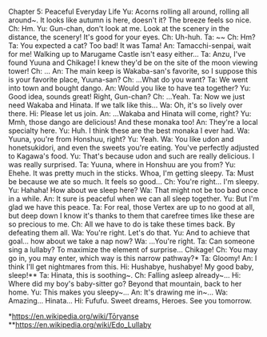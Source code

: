 Chapter 5: Peaceful Everyday Life
Yu: Acorns rolling all around, rolling all around~. It looks like autumn is here, doesn't it? The breeze feels so nice.
Ch: Hm.
Yu: Gun-chan, don't look at me. Look at the scenery in the distance, the scenery! It's good for your eyes.
Ch: Uh-huh.
Ta: ~~
Ch: Hm?
Ta: You expected a cat? Too bad! It was Tama!
An: Tamacchi-senpai, wait for me! Walking up to Marugame Castle isn't easy either...
Ta: Anzu, I've found Yuuna and Chikage! I knew they'd be on the site of the moon viewing tower!
Ch: ...
An: The main keep is Wakaba-san's favorite, so I suppose this is your favorite place, Yuuna-san?
Ch: ...What do you want?
Ta: We went into town and bought dango.
An: Would you like to have tea together?
Yu: Good idea, sounds great! Right, Gun-chan?
Ch: ...Yeah.
Ta: Now we just need Wakaba and Hinata. If we talk like this...
Wa: Oh, it's so lively over there.
Hi: Please let us join.
An: ...Wakaba and Hinata will come, right?
Yu: Mmh, those dango are delicious! And these monaka too!
An: They're a local specialty here.
Yu: Huh. I think these are the best monaka I ever had.
Wa: Yuuna, you're from Honshuu, right?
Yu: Yeah.
Wa: You like udon and honetsukidori, and even the sweets you're eating. You've perfectly adjusted to Kagawa's food.
Yu: That's because udon and such are really delicious. I was really surprised.
Ta: Yuuna, where in Honshuu are you from?
Yu: Ehehe. It was pretty much in the sticks. Whoa, I'm getting sleepy.
Ta: Must be because we ate so much. It feels so good...
Ch: You're right... I'm sleepy.
Yu: Hahaha! How about we sleep here?
Wa: That might not be too bad once in a while.
An: It sure is peaceful when we can all sleep together.
Yu: But I'm glad we have this peace.
Ta: For real, those Vertex are up to no good at all, but deep down I know it's thanks to them that carefree times like these are so precious to me.
Ch: All we have to do is take these times back. By defeating them all.
Wa: You're right. Let's do that.
Yu: And to achieve that goal... how about we take a nap now?
Wa: ...You're right.
Ta: Can someone sing a lullaby? To maximize the element of surprise... Chikage!
Ch: You may go in, you may enter, which way is this narrow pathway?*
Ta: Gloomy!
An: I think I'll get nightmares from this.
Hi: Hushabye, hushabye! My good baby, sleep!**
Ta: Hinata, this is soothing~.
Ch: Falling asleep already~...
Hi: Where did my boy's baby-sitter go? Beyond that mountain, back to her home.
Yu: This makes you sleepy~...
An: It's drawing me in~...
Wa: Amazing... Hinata...
Hi: Fufufu. Sweet dreams, Heroes. See you tomorrow.
 
*https://en.wikipedia.org/wiki/Tōryanse
**https://en.wikipedia.org/wiki/Edo_Lullaby